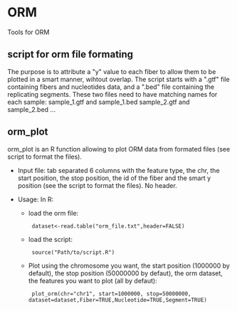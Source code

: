 # ORM
Tools for ORM

## script for orm file formating
The purpose is to attribute a "y" value to each fiber to allow them to be plotted in a smart manner, wihtout overlap.
The script starts with a ".gtf" file containing fibers and nucleotides data, and a ".bed" file containing the replicating segments. These two files need to have matching names for each sample:
sample_1.gtf and sample_1.bed
sample_2.gtf and sample_2.bed
...

## orm_plot
orm_plot is an R function allowing to plot ORM data from formated files (see script to format the files).
- Input file: tab separated 6 columns with the feature type, the chr, the start position, the stop position, the id of the fiber and the smart y position (see the script to format the files). No header.


- Usage: In R:
  - load the orm file:


    	 dataset<-read.table("orm_file.txt",header=FALSE)

  - load the script:


     	 source("Path/to/script.R")
     
  - Plot using the chromosome you want, the start position (1000000 by default), the stop position (50000000 by defaut), the orm dataset, the features you want to plot (all by defaut):


    	 plot_orm(chr="chr1", start=1000000, stop=50000000, dataset=dataset,Fiber=TRUE,Nucleotide=TRUE,Segment=TRUE)

